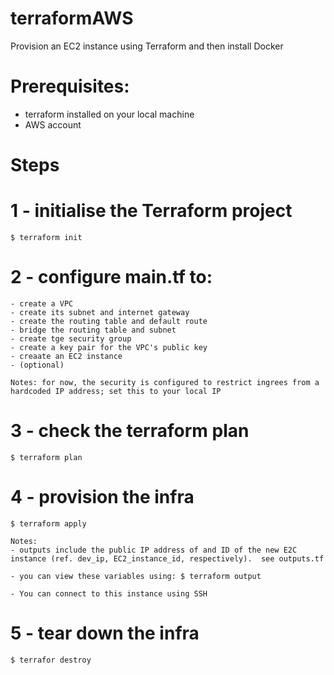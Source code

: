 # terraformAWS

Provision an EC2 instance using Terraform and then install Docker

# Prerequisites:

- terraform installed on your local machine
- AWS account

# Steps

# 1 - initialise the Terraform project

    $ terraform init

# 2 - configure main.tf to:

    - create a VPC
    - create its subnet and internet gateway
    - create the routing table and default route
    - bridge the routing table and subnet
    - create tge security group
    - create a key pair for the VPC's public key
    - creaate an EC2 instance
    - (optional)

    Notes: for now, the security is configured to restrict ingrees from a hardcoded IP address; set this to your local IP

# 3 - check the terraform plan

    $ terraform plan

# 4 - provision the infra

    $ terraform apply

    Notes:
    - outputs include the public IP address of and ID of the new E2C instance (ref. dev_ip, EC2_instance_id, respectively).  see outputs.tf

    - you can view these variables using: $ terraform output

    - You can connect to this instance using SSH

# 5 - tear down the infra

    $ terrafor destroy
